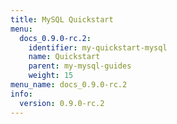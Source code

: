 ```yaml
---
title: MySQL Quickstart
menu:
  docs_0.9.0-rc.2:
    identifier: my-quickstart-mysql
    name: Quickstart
    parent: my-mysql-guides
    weight: 15
menu_name: docs_0.9.0-rc.2
info:
  version: 0.9.0-rc.2
---
```


